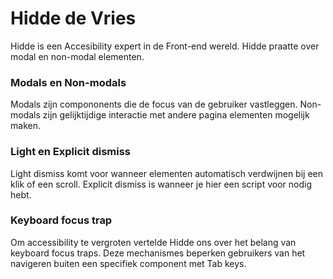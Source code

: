 # Hidde de Vries
Hidde is een Accesibility expert in de Front-end wereld. Hidde praatte over modal en non-modal elementen. 

### Modals en Non-modals
Modals zijn compononents die de focus van de gebruiker vastleggen. Non-modals zijn gelijktijdige interactie met andere pagina elementen mogelijk maken.

### Light en Explicit dismiss
Light dismiss komt voor wanneer elementen automatisch verdwijnen bij een klik of een scroll. Explicit dismiss is wanneer je hier een script voor nodig hebt.

### Keyboard focus trap
Om accessibility te vergroten vertelde Hidde ons over het belang van keyboard focus traps. Deze mechanismes beperken gebruikers van het navigeren buiten een specifiek component met Tab keys.

